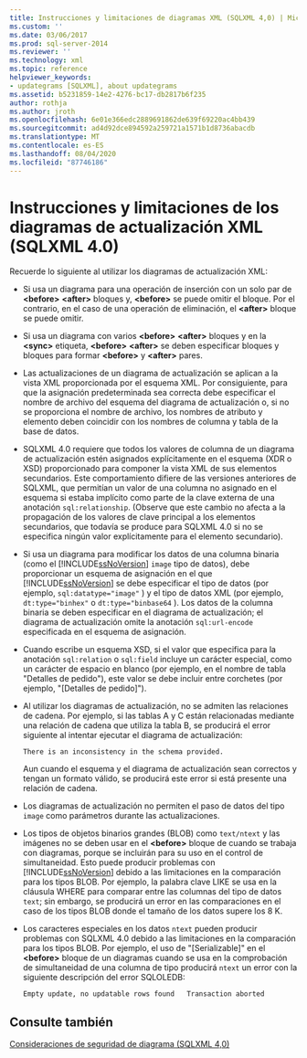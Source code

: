 ```yaml
---
title: Instrucciones y limitaciones de diagramas XML (SQLXML 4,0) | Microsoft Docs
ms.custom: ''
ms.date: 03/06/2017
ms.prod: sql-server-2014
ms.reviewer: ''
ms.technology: xml
ms.topic: reference
helpviewer_keywords:
- updategrams [SQLXML], about updategrams
ms.assetid: b5231859-14e2-4276-bc17-db2817b6f235
author: rothja
ms.author: jroth
ms.openlocfilehash: 6e01e366edc2889691862de639f69220ac4bb439
ms.sourcegitcommit: ad4d92dce894592a259721a1571b1d8736abacdb
ms.translationtype: MT
ms.contentlocale: es-ES
ms.lasthandoff: 08/04/2020
ms.locfileid: "87746186"
---
```

# <a name="guidelines-and-limitations-of-xml-updategrams-sqlxml-40"></a>Instrucciones y limitaciones de los diagramas de actualización XML (SQLXML 4.0)
  Recuerde lo siguiente al utilizar los diagramas de actualización XML:  
  
-   Si usa un diagrama para una operación de inserción con un solo par de **\<before>** **\<after>** bloques y, **\<before>** se puede omitir el bloque. Por el contrario, en el caso de una operación de eliminación, el **\<after>** bloque se puede omitir.  
  
-   Si usa un diagrama con varios **\<before>** **\<after>** bloques y en la **\<sync>** etiqueta, **\<before>** **\<after>** se deben especificar bloques y bloques para formar **\<before>** y **\<after>** pares.  
  
-   Las actualizaciones de un diagrama de actualización se aplican a la vista XML proporcionada por el esquema XML. Por consiguiente, para que la asignación predeterminada sea correcta debe especificar el nombre de archivo del esquema del diagrama de actualización o, si no se proporciona el nombre de archivo, los nombres de atributo y elemento deben coincidir con los nombres de columna y tabla de la base de datos.  
  
-   SQLXML 4.0 requiere que todos los valores de columna de un diagrama de actualización estén asignados explícitamente en el esquema (XDR o XSD) proporcionado para componer la vista XML de sus elementos secundarios. Este comportamiento difiere de las versiones anteriores de SQLXML, que permitían un valor de una columna no asignado en el esquema si estaba implícito como parte de la clave externa de una anotación `sql:relationship`. (Observe que este cambio no afecta a la propagación de los valores de clave principal a los elementos secundarios, que todavía se produce para SQLXML 4.0 si no se especifica ningún valor explícitamente para el elemento secundario).  
  
-   Si usa un diagrama para modificar los datos de una columna binaria (como el [!INCLUDE[ssNoVersion](../../../includes/ssnoversion-md.md)] `image` tipo de datos), debe proporcionar un esquema de asignación en el que [!INCLUDE[ssNoVersion](../../../includes/ssnoversion-md.md)] se debe especificar el tipo de datos (por ejemplo, `sql:datatype="image"` ) y el tipo de datos XML (por ejemplo, `dt:type="binhex"` o `dt:type="binbase64` ). Los datos de la columna binaria se deben especificar en el diagrama de actualización; el diagrama de actualización omite la anotación `sql:url-encode` especificada en el esquema de asignación.  
  
-   Cuando escribe un esquema XSD, si el valor que especifica para la anotación `sql:relation` o `sql:field` incluye un carácter especial, como un carácter de espacio en blanco (por ejemplo, en el nombre de tabla "Detalles de pedido"), este valor se debe incluir entre corchetes (por ejemplo, "[Detalles de pedido]").  
  
-   Al utilizar los diagramas de actualización, no se admiten las relaciones de cadena. Por ejemplo, si las tablas A y C están relacionadas mediante una relación de cadena que utiliza la tabla B, se producirá el error siguiente al intentar ejecutar el diagrama de actualización:  
  
    ```  
    There is an inconsistency in the schema provided.  
    ```  
  
     Aun cuando el esquema y el diagrama de actualización sean correctos y tengan un formato válido, se producirá este error si está presente una relación de cadena.  
  
-   Los diagramas de actualización no permiten el paso de datos del tipo `image` como parámetros durante las actualizaciones.  
  
-   Los tipos de objetos binarios grandes (BLOB) como `text/ntext` y las imágenes no se deben usar en el **\<before>** bloque de cuando se trabaja con diagramas, porque se incluirán para su uso en el control de simultaneidad. Esto puede producir problemas con [!INCLUDE[ssNoVersion](../../../includes/ssnoversion-md.md)] debido a las limitaciones en la comparación para los tipos BLOB. Por ejemplo, la palabra clave LIKE se usa en la cláusula WHERE para comparar entre las columnas del tipo de datos `text`; sin embargo, se producirá un error en las comparaciones en el caso de los tipos BLOB donde el tamaño de los datos supere los 8 K.  
  
-   Los caracteres especiales en los datos `ntext` pueden producir problemas con SQLXML 4.0 debido a las limitaciones en la comparación para los tipos BLOB. Por ejemplo, el uso de "[Serializable]" en el **\<before>** bloque de un diagramas cuando se usa en la comprobación de simultaneidad de una columna de tipo producirá `ntext` un error con la siguiente descripción del error SQLOLEDB:  
  
    ```  
    Empty update, no updatable rows found   Transaction aborted  
    ```  
  
## <a name="see-also"></a>Consulte también  
 [Consideraciones de seguridad de diagrama &#40;SQLXML 4,0&#41;](../security/updategram-security-considerations-sqlxml-4-0.md)  
  
  
